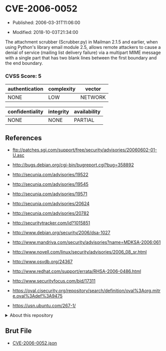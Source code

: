 # CVE-2006-0052

- Published: 2006-03-31T11:06:00

- Modified: 2018-10-03T21:34:00

The attachment scrubber (Scrubber.py) in Mailman 2.1.5 and earlier, when using Python's library email module 2.5, allows remote attackers to cause a denial of service (mailing list delivery failure) via a multipart MIME message with a single part that has two blank lines between the first boundary and the end boundary.

### CVSS Score: **5**

| authentication | complexity | vector |
| --- | --- | --- |
| NONE | LOW | NETWORK |

| confidentiality | integrity | availability |
| --- | --- | --- |
| NONE | NONE | PARTIAL |

## References

* ftp://patches.sgi.com/support/free/security/advisories/20060602-01-U.asc

* http://bugs.debian.org/cgi-bin/bugreport.cgi?bug=358892

* http://secunia.com/advisories/19522

* http://secunia.com/advisories/19545

* http://secunia.com/advisories/19571

* http://secunia.com/advisories/20624

* http://secunia.com/advisories/20782

* http://securitytracker.com/id?1015851

* http://www.debian.org/security/2006/dsa-1027

* http://www.mandriva.com/security/advisories?name=MDKSA-2006:061

* http://www.novell.com/linux/security/advisories/2006_08_sr.html

* http://www.osvdb.org/24367

* http://www.redhat.com/support/errata/RHSA-2006-0486.html

* http://www.securityfocus.com/bid/17311

* https://oval.cisecurity.org/repository/search/definition/oval%3Aorg.mitre.oval%3Adef%3A9475

* https://usn.ubuntu.com/267-1/

<details>
<summary>About this repository</summary> 

  This repository is part of the project [Live Hack CVE](https://github.com/Live-Hack-CVE). Main website can be found [www.live-hack.org](https://www.live-hack.org) 
  
  Made by [Sn0wAlice](https://github.com/Sn0wAlice) for the people that care about security and need to have a feed of the latest CVEs. Hope you enjoy it, don't forget to star the repo and follow me on [Twitter](https://twitter.com/Sn0wAlice) and [Github](https://github.com/Sn0wAlice). And that is my [personnal website](https://www.alice-snow.me/)

  - [Home Page](https://github.com/Live-Hack-CVE)
  - [Framework](https://github.com/Live-Hack-CVE/cve-framework)
  - [CVE database](https://github.com/Live-Hack-CVE/full_database)
  - [Changelog](https://github.com/Live-Hack-CVE/Changelog)
</details>

## Brut File

* [CVE-2006-0052.json](https://raw.githubusercontent.com/Live-Hack-CVE/full_database/main/cves/2006/CVE-2006-0052.json)

